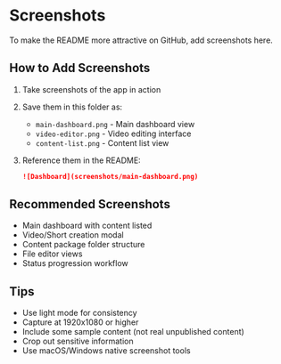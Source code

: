 # Screenshots

To make the README more attractive on GitHub, add screenshots here.

## How to Add Screenshots

1. Take screenshots of the app in action
2. Save them in this folder as:
   - `main-dashboard.png` - Main dashboard view
   - `video-editor.png` - Video editing interface
   - `content-list.png` - Content list view

3. Reference them in the README:
   ```markdown
   ![Dashboard](screenshots/main-dashboard.png)
   ```

## Recommended Screenshots

- Main dashboard with content listed
- Video/Short creation modal
- Content package folder structure
- File editor views
- Status progression workflow

## Tips

- Use light mode for consistency
- Capture at 1920x1080 or higher
- Include some sample content (not real unpublished content)
- Crop out sensitive information
- Use macOS/Windows native screenshot tools

